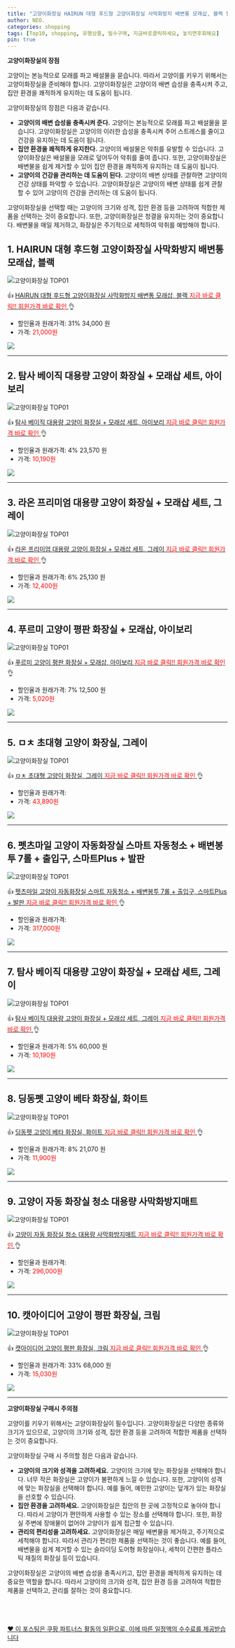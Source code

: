 ```yaml
---
title: "고양이화장실 HAIRUN 대형 후드형 고양이화장실 사막화방지 배변통 모래삽, 블랙 필수 필요 추천 제품 비교 최저 가격 비교 장점 구매가이드"
author: NEO.
categories: shopping
tags: [Top10, shopping, 유행상품, 필수구매, 지금바로클릭하세요, 놓치면후회해요]
pin: true
---
```

**고양이화장실의 장점**

고양이는 본능적으로 모래를 파고 배설물을 묻습니다. 따라서 고양이를 키우기 위해서는 고양이화장실을 준비해야 합니다. 고양이화장실은 고양이의 배변 습성을 충족시켜 주고, 집안 환경을 쾌적하게 유지하는 데 도움이 됩니다.

고양이화장실의 장점은 다음과 같습니다.

* **고양이의 배변 습성을 충족시켜 준다.** 고양이는 본능적으로 모래를 파고 배설물을 묻습니다. 고양이화장실은 고양이의 이러한 습성을 충족시켜 주어 스트레스를 줄이고 건강을 유지하는 데 도움이 됩니다.
* **집안 환경을 쾌적하게 유지한다.** 고양이의 배설물은 악취를 유발할 수 있습니다. 고양이화장실은 배설물을 모래로 덮어두어 악취를 줄여 줍니다. 또한, 고양이화장실은 배변물을 쉽게 제거할 수 있어 집안 환경을 쾌적하게 유지하는 데 도움이 됩니다.
* **고양이의 건강을 관리하는 데 도움이 된다.** 고양이의 배변 상태를 관찰하면 고양이의 건강 상태를 파악할 수 있습니다. 고양이화장실은 고양이의 배변 상태를 쉽게 관찰할 수 있어 고양이의 건강을 관리하는 데 도움이 됩니다.

고양이화장실을 선택할 때는 고양이의 크기와 성격, 집안 환경 등을 고려하여 적합한 제품을 선택하는 것이 중요합니다. 또한, 고양이화장실은 청결을 유지하는 것이 중요합니다. 배변물을 매일 제거하고, 화장실은 주기적으로 세척하여 악취를 예방해야 합니다.

   

## 1. HAIRUN 대형 후드형 고양이화장실 사막화방지 배변통 모래삽, 블랙

![고양이화장실 TOP01](https://thumbnail6.coupangcdn.com/thumbnails/remote/490x490ex/image/vendor_inventory/b800/2973986616608256c4a711ef64c3e5f0bacae959b9d742259baecc7d355d.jpg)


👍 [HAIRUN 대형 후드형 고양이화장실 사막화방지 배변통 모래삽, 블랙 <font color=red> 지금 바로 클릭!! 회원가격 바로 확인 </font> ](https://link.coupang.com/re/AFFSDP?lptag=AF3617701&subid=GithubCoopas&pageKey=7695129564&traceid=V0-153&itemId=20587832801&vendorItemId=87756478676) 👌 


- 할인율과 원래가격: 31%  34,000   원
- 가격: <span style='color:red'>21,000원</span>

[![](/discount_price.png)](https://link.coupang.com/re/AFFSDP?lptag=AF3617701&subid=GithubCoopas&pageKey=7695129564&traceid=V0-153&itemId=20587832801&vendorItemId=87756478676)

---


   

## 2. 탐사 베이직 대용량 고양이 화장실 + 모래삽 세트, 아이보리

![고양이화장실 TOP01](https://thumbnail6.coupangcdn.com/thumbnails/remote/490x490ex/image/retail/images/1376570857394086-fc2eb5d0-28b6-4866-b8cb-e4bbd77680de.jpg)


👍 [탐사 베이직 대용량 고양이 화장실 + 모래삽 세트, 아이보리 <font color=red> 지금 바로 클릭!! 회원가격 바로 확인 </font> ](https://link.coupang.com/re/AFFSDP?lptag=AF3617701&subid=GithubCoopas&pageKey=7164892839&traceid=V0-153&itemId=18038622095&vendorItemId=85192989131) 👌 


- 할인율과 원래가격: 4%  23,570   원
- 가격: <span style='color:red'>10,190원</span>

[![](/discount_price.png)](https://link.coupang.com/re/AFFSDP?lptag=AF3617701&subid=GithubCoopas&pageKey=7164892839&traceid=V0-153&itemId=18038622095&vendorItemId=85192989131)

---


   

## 3. 라온 프리미엄 대용량 고양이 화장실 + 모래삽 세트, 그레이

![고양이화장실 TOP01](https://thumbnail8.coupangcdn.com/thumbnails/remote/490x490ex/image/retail/images/40760921966932-613f9e6a-2d47-41d6-b7f8-82fd4c351168.jpg)


👍 [라온 프리미엄 대용량 고양이 화장실 + 모래삽 세트, 그레이 <font color=red> 지금 바로 클릭!! 회원가격 바로 확인 </font> ](https://link.coupang.com/re/AFFSDP?lptag=AF3617701&subid=GithubCoopas&pageKey=1960841560&traceid=V0-153&itemId=3332554916&vendorItemId=71319372108) 👌 


- 할인율과 원래가격: 6%  25,130   원
- 가격: <span style='color:red'>12,400원</span>

[![](/discount_price.png)](https://link.coupang.com/re/AFFSDP?lptag=AF3617701&subid=GithubCoopas&pageKey=1960841560&traceid=V0-153&itemId=3332554916&vendorItemId=71319372108)

---


   

## 4. 푸르미 고양이 평판 화장실 + 모래삽, 아이보리

![고양이화장실 TOP01](https://thumbnail7.coupangcdn.com/thumbnails/remote/490x490ex/image/retail/images/2020/02/13/14/7/5498cc1e-88b4-480b-93c1-5b911a65afd7.jpg)


👍 [푸르미 고양이 평판 화장실 + 모래삽, 아이보리 <font color=red> 지금 바로 클릭!! 회원가격 바로 확인 </font> ](https://link.coupang.com/re/AFFSDP?lptag=AF3617701&subid=GithubCoopas&pageKey=1258498437&traceid=V0-153&itemId=2259417159&vendorItemId=70256710676) 👌 


- 할인율과 원래가격: 7%  12,500   원
- 가격: <span style='color:red'>5,020원</span>

[![](/discount_price.png)](https://link.coupang.com/re/AFFSDP?lptag=AF3617701&subid=GithubCoopas&pageKey=1258498437&traceid=V0-153&itemId=2259417159&vendorItemId=70256710676)

---


   

## 5. ㅁㅊ 초대형 고양이 화장실, 그레이

![고양이화장실 TOP01](https://thumbnail9.coupangcdn.com/thumbnails/remote/490x490ex/image/vendor_inventory/16c5/8a6049486b6d9820e5ac7a4929c9386b92d71e7f86ed2a47ae0619a40787.jpeg)


👍 [ㅁㅊ 초대형 고양이 화장실, 그레이 <font color=red> 지금 바로 클릭!! 회원가격 바로 확인 </font> ](https://link.coupang.com/re/AFFSDP?lptag=AF3617701&subid=GithubCoopas&pageKey=7179112712&traceid=V0-153&itemId=18102712091&vendorItemId=85790512262) 👌 


- 할인율과 원래가격: 
- 가격: <span style='color:red'>43,890원</span>

[![](/discount_price.png)](https://link.coupang.com/re/AFFSDP?lptag=AF3617701&subid=GithubCoopas&pageKey=7179112712&traceid=V0-153&itemId=18102712091&vendorItemId=85790512262)

---


   

## 6. 펫츠마일 고양이 자동화장실 스마트 자동청소 + 배변봉투 7롤 + 출입구, 스마트Plus + 발판

![고양이화장실 TOP01](https://thumbnail6.coupangcdn.com/thumbnails/remote/490x490ex/image/vendor_inventory/81f6/26f24542e90b6bff7da66124fde243acb15f51af25f37616ecdf83ea1177.png)


👍 [펫츠마일 고양이 자동화장실 스마트 자동청소 + 배변봉투 7롤 + 출입구, 스마트Plus + 발판 <font color=red> 지금 바로 클릭!! 회원가격 바로 확인 </font> ](https://link.coupang.com/re/AFFSDP?lptag=AF3617701&subid=GithubCoopas&pageKey=7696716204&traceid=V0-153&itemId=20596271879&vendorItemId=84193615873) 👌 


- 할인율과 원래가격: 
- 가격: <span style='color:red'>317,000원</span>

[![](/discount_price.png)](https://link.coupang.com/re/AFFSDP?lptag=AF3617701&subid=GithubCoopas&pageKey=7696716204&traceid=V0-153&itemId=20596271879&vendorItemId=84193615873)

---


   

## 7. 탐사 베이직 대용량 고양이 화장실 + 모래삽 세트, 그레이

![고양이화장실 TOP01](https://thumbnail6.coupangcdn.com/thumbnails/remote/490x490ex/image/retail/images/1133368759518389-2703c03b-5f06-4701-9c0a-a589d1042868.JPG)


👍 [탐사 베이직 대용량 고양이 화장실 + 모래삽 세트, 그레이 <font color=red> 지금 바로 클릭!! 회원가격 바로 확인 </font> ](https://link.coupang.com/re/AFFSDP?lptag=AF3617701&subid=GithubCoopas&pageKey=7164892839&traceid=V0-153&itemId=20283531255&vendorItemId=87369992694) 👌 


- 할인율과 원래가격: 5%  60,000   원
- 가격: <span style='color:red'>10,190원</span>

[![](/discount_price.png)](https://link.coupang.com/re/AFFSDP?lptag=AF3617701&subid=GithubCoopas&pageKey=7164892839&traceid=V0-153&itemId=20283531255&vendorItemId=87369992694)

---


   

## 8. 딩동펫 고양이 베타 화장실, 화이트

![고양이화장실 TOP01](https://thumbnail9.coupangcdn.com/thumbnails/remote/490x490ex/image/retail/images/1834208338390458-deb6b770-bd36-41e5-ae00-03321812ac61.jpg)


👍 [딩동펫 고양이 베타 화장실, 화이트 <font color=red> 지금 바로 클릭!! 회원가격 바로 확인 </font> ](https://link.coupang.com/re/AFFSDP?lptag=AF3617701&subid=GithubCoopas&pageKey=2251566230&traceid=V0-153&itemId=3849365418&vendorItemId=71834143734) 👌 


- 할인율과 원래가격: 8%  21,070   원
- 가격: <span style='color:red'>11,900원</span>

[![](/discount_price.png)](https://link.coupang.com/re/AFFSDP?lptag=AF3617701&subid=GithubCoopas&pageKey=2251566230&traceid=V0-153&itemId=3849365418&vendorItemId=71834143734)

---


   

## 9. 고양이 자동 화장실 청소 대용량 사막화방지매트

![고양이화장실 TOP01](https://thumbnail10.coupangcdn.com/thumbnails/remote/490x490ex/image/vendor_inventory/3877/fb5f6f1872bc86d650da23a4de8bc0fa9fcd45220da11fa8a459e6dcac7d.jpg)


👍 [고양이 자동 화장실 청소 대용량 사막화방지매트 <font color=red> 지금 바로 클릭!! 회원가격 바로 확인 </font> ](https://link.coupang.com/re/AFFSDP?lptag=AF3617701&subid=GithubCoopas&pageKey=7453907439&traceid=V0-153&itemId=19412456453&vendorItemId=86108063451) 👌 


- 할인율과 원래가격: 
- 가격: <span style='color:red'>296,000원</span>

[![](/discount_price.png)](https://link.coupang.com/re/AFFSDP?lptag=AF3617701&subid=GithubCoopas&pageKey=7453907439&traceid=V0-153&itemId=19412456453&vendorItemId=86108063451)

---


   

## 10. 캣아이디어 고양이 평판 화장실, 크림

![고양이화장실 TOP01](https://thumbnail9.coupangcdn.com/thumbnails/remote/490x490ex/image/retail/images/433590811091798-3266c2eb-d9b7-48ea-81a9-89240d7ac99b.jpg)


👍 [캣아이디어 고양이 평판 화장실, 크림 <font color=red> 지금 바로 클릭!! 회원가격 바로 확인 </font> ](https://link.coupang.com/re/AFFSDP?lptag=AF3617701&subid=GithubCoopas&pageKey=41131637&traceid=V0-153&itemId=151024760&vendorItemId=3347509602) 👌 


- 할인율과 원래가격: 33%  68,000   원
- 가격: <span style='color:red'>15,030원</span>

[![](/discount_price.png)](https://link.coupang.com/re/AFFSDP?lptag=AF3617701&subid=GithubCoopas&pageKey=41131637&traceid=V0-153&itemId=151024760&vendorItemId=3347509602)

---
**고양이화장실 구매시 주의점**

고양이를 키우기 위해서는 고양이화장실이 필수입니다. 고양이화장실은 다양한 종류와 크기가 있으므로, 고양이의 크기와 성격, 집안 환경 등을 고려하여 적합한 제품을 선택하는 것이 중요합니다.

고양이화장실 구매 시 주의할 점은 다음과 같습니다.

* **고양이의 크기와 성격을 고려하세요.** 고양이의 크기에 맞는 화장실을 선택해야 합니다. 너무 작은 화장실은 고양이가 불편하게 느낄 수 있습니다. 또한, 고양이의 성격에 맞는 화장실을 선택해야 합니다. 예를 들어, 예민한 고양이는 덮개가 있는 화장실을 선호할 수 있습니다.
* **집안 환경을 고려하세요.** 고양이화장실은 집안의 한 곳에 고정적으로 놓아야 합니다. 따라서 고양이가 편안하게 사용할 수 있는 장소를 선택해야 합니다. 또한, 화장실 주변에 장애물이 없어야 고양이가 쉽게 접근할 수 있습니다.
* **관리의 편리성을 고려하세요.** 고양이화장실은 매일 배변물을 제거하고, 주기적으로 세척해야 합니다. 따라서 관리가 편리한 제품을 선택하는 것이 좋습니다. 예를 들어, 배변물을 쉽게 제거할 수 있는 슬라이딩 도어형 화장실이나, 세척이 간편한 플라스틱 재질의 화장실 등이 있습니다.

고양이화장실은 고양이의 배변 습성을 충족시키고, 집안 환경을 쾌적하게 유지하는 데 중요한 역할을 합니다. 따라서 고양이의 크기와 성격, 집안 환경 등을 고려하여 적합한 제품을 선택하고, 관리를 잘하는 것이 중요합니다.<br><br><br><br><br> [ ❤  이 포스팅은 쿠팡 파트너스 활동의 일환으로, 이에 따른 일정액의 수수료를 제공받습니다](https://link.coupang.com/a/bcEFyh)
